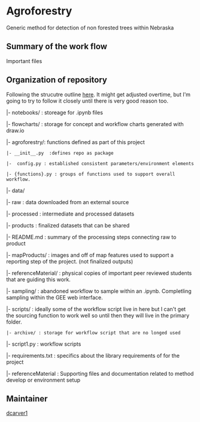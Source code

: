 # Agroforestry

Generic method for detection of non forested trees within Nebraska

## Summary of the work flow 

Important files 










## Organization of repository
Following the strucutre outline [here](https://gist.github.com/ericmjl/27e50331f24db3e8f957d1fe7bbbe510). It might get adjusted overtime, but I'm going to try to follow it closely until there is very good reason too.

|- notebooks/ : storeage for .ipynb files

|- flowcharts/ : storage for concept and workflow charts generated with draw.io

|- agroforestry/: functions defined as part of this project

    |- __init__.py  :defines repo as package

    |-  config.py : established consistent parameters/environment elements

    |- {functions}.py : groups of functions used to support overall workflow. 

|- data/

   |- raw : data downloaded from an external source

   |- processed : intermediate and processed datasets

   |- products : finalized datasets that can be shared

   |- README.md : summary of the processing steps connecting raw to product
   
|- mapProducts/ : images and off of map features used to support a reporting step of the project. (not finalized outputs)

|- referenceMaterial/ : physical copies of important peer reviewed students that are guiding this work. 

|- sampling/ : abandoned workflow to sample within an .ipynb. Completling sampling within the GEE web interface. 

|- scripts/ : ideally some of the workflow script live in here but I can't get the sourcing function to work well so until then they will live in the primary folder.

    |- archive/ : storage for workflow script that are no longed used

|- script1.py : workflow scripts

|- requirements.txt : specifics about the library requirements of for the project

|- referenceMaterial : Supporting files and documentation related to method develop or environment setup 





## Maintainer

[dcarver1](https://github.com/dcarver1)
